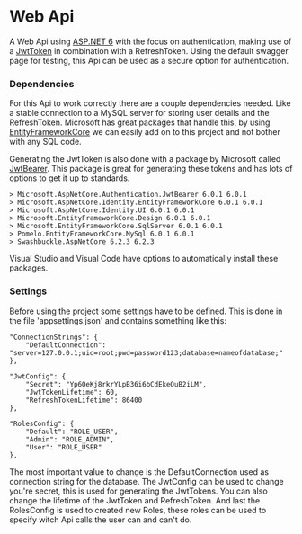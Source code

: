 
  
# Web Api  
A Web Api using [ASP.NET 6](https://docs.microsoft.com/en-us/aspnet/core/tutorials/first-web-api?view=aspnetcore-6.0&tabs=visual-studio) with the focus on authentication, making use of a [JwtToken](https://jwt.io/) in combination with a RefreshToken. Using the default swagger page for testing, this Api can be used as a secure option for authentication.  
  
### Dependencies  
For this Api to work correctly there are a couple dependencies needed. Like a stable connection to a MySQL server for storing user details and the RefreshToken. Microsoft has great packages that handle this, by using [EntityFrameworkCore](https://docs.microsoft.com/en-us/ef/core/) we can easily add on to this project and not bother with any SQL code.  
  
Generating the JwtToken is also done with a package by Microsoft called [JwtBearer](https://docs.microsoft.com/en-us/dotnet/api/microsoft.aspnetcore.authentication.jwtbearer?view=aspnetcore-6.0). This package is great for generating these tokens and has lots of options to get it up to standards.  
```
> Microsoft.AspNetCore.Authentication.JwtBearer 6.0.1 6.0.1  
> Microsoft.AspNetCore.Identity.EntityFrameworkCore 6.0.1 6.0.1  
> Microsoft.AspNetCore.Identity.UI 6.0.1 6.0.1  
> Microsoft.EntityFrameworkCore.Design 6.0.1 6.0.1  
> Microsoft.EntityFrameworkCore.SqlServer 6.0.1 6.0.1  
> Pomelo.EntityFrameworkCore.MySql 6.0.1 6.0.1  
> Swashbuckle.AspNetCore 6.2.3 6.2.3  
```  
Visual Studio and Visual Code have options to automatically install these packages.  
  
### Settings  
Before using the project some settings have to be defined. This is done in the file 'appsettings.json' and contains something like this:  
```
"ConnectionStrings": {  
	"DefaultConnection": "server=127.0.0.1;uid=root;pwd=password123;database=nameofdatabase;"  
},  
  
"JwtConfig": {  
	"Secret": "Yp6OeKj8rkrYLpB36i6bCdEkeQuB2iLM",  
	"JwtTokenLifetime": 60,  
	"RefreshTokenLifetime": 86400  
},  
  
"RolesConfig": {  
	"Default": "ROLE_USER",  
	"Admin": "ROLE_ADMIN",  
	"User": "ROLE_USER"  
},  
```
The most important value to change is the DefaultConnection used as connection string for the database. The JwtConfig can be used to change you're secret, this is used for generating the JwtTokens. You can also change the lifetime of the JwtToken and RefreshToken. And last the RolesConfig is used to created new Roles, these roles can be used to specify witch Api calls the user can and can't do.
